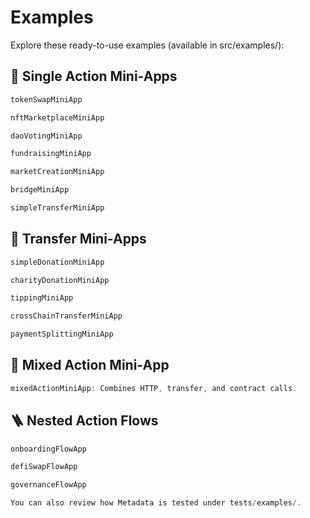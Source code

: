 # Examples 

Explore these ready-to-use examples (available in src/examples/):

## 🔹 Single Action Mini-Apps

```typescript
tokenSwapMiniApp

nftMarketplaceMiniApp

daoVotingMiniApp

fundraisingMiniApp

marketCreationMiniApp

bridgeMiniApp

simpleTransferMiniApp
```

## 🔸 Transfer Mini-Apps

```typescript
simpleDonationMiniApp

charityDonationMiniApp

tippingMiniApp

crossChainTransferMiniApp

paymentSplittingMiniApp
```
## 🔄 Mixed Action Mini-App
```typescript
mixedActionMiniApp: Combines HTTP, transfer, and contract calls.
```
## 🪜 Nested Action Flows
```typescript
onboardingFlowApp

defiSwapFlowApp

governanceFlowApp

You can also review how Metadata is tested under tests/examples/.
```


